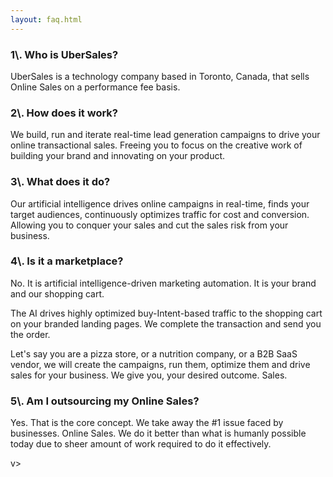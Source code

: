 ```yaml
---
layout: faq.html
---
```


<!-- Company - What we do & why -->

 <div class="ui vertical stripe segment">
  <div class="ui center text container">
  <h3 class="ui header">1\.  Who is UberSales?</h3>
  <p>UberSales is a technology company based in Toronto, Canada, that sells Online Sales on a performance fee basis.</p>
  <h3 class="ui header">2\.  How does it work?</h3>
  <p>We build, run and iterate real-time lead generation campaigns to drive your online transactional sales. Freeing you to focus on the creative work of building your brand and innovating on your product.</p>
  <h3 class="ui header">3\.  What does it do?</h3>
  <p>Our artificial intelligence drives online campaigns in real-time, finds your target audiences, continuously  optimizes traffic for cost and conversion. Allowing you to conquer your sales and cut the sales risk from your business.</p>
  <h3 class="ui header">4\.  Is it a marketplace?</h3>
  <p>No. It is artificial intelligence-driven marketing automation. It is your brand and our shopping cart. </p>
  <p>The AI drives highly optimized buy-Intent-based traffic to the shopping cart on  your branded landing pages. We complete the transaction and send you the order.  </p>
  <p>Let's say you are a pizza store, or a nutrition company, or a B2B SaaS vendor, we will create the campaigns, run them, optimize them and drive sales for your business. We give you, your desired outcome. Sales.</p>
  <h3 class="ui header">5\.  Am I outsourcing my Online Sales?</h3>
  <p>Yes. That is the core concept. We take away the #1 issue faced by businesses. Online Sales. We do it better than what is humanly possible today due to sheer amount of work required to do it effectively.</p>
</div>
</div>

v>
